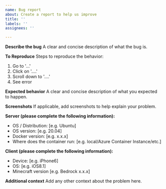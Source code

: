```yaml
---
name: Bug report
about: Create a report to help us improve
title: ''
labels: ''
assignees: ''

---
```


**Describe the bug**
A clear and concise description of what the bug is.

**To Reproduce**
Steps to reproduce the behavior:
1. Go to '...'
2. Click on '....'
3. Scroll down to '....'
4. See error

**Expected behavior**
A clear and concise description of what you expected to happen.

**Screenshots**
If applicable, add screenshots to help explain your problem.

**Server (please complete the following information):**
 - OS / Distribution: [e.g. Ubuntu]
 - OS version: [e.g. 20.04]
 - Docker version: [e.g. x.x.x]
 - Where does the container run: [e.g. local/Azure Container Instance/etc.]

**Client (please complete the following information):**
 - Device: [e.g. iPhone6]
 - OS: [e.g. iOS8.1]
 - Minecraft version [e.g. Bedrock x.x.x]

**Additional context**
Add any other context about the problem here.

